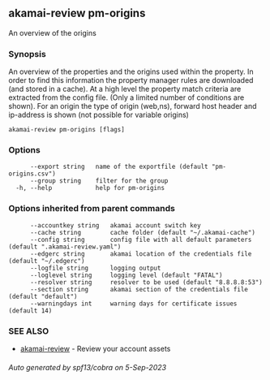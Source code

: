 ## akamai-review pm-origins

An overview of the origins

### Synopsis

An overview of the properties and the origins used within the property. In order to find this information the property manager rules are downloaded (and stored in a cache).
At a high level the property match criteria are extracted from the config file. (Only a limited number of conditions are shown). 
For an origin the type of origin (web,ns), forward host header and ip-address is shown (not possible for variable origins)

```
akamai-review pm-origins [flags]
```

### Options

```
      --export string   name of the exportfile (default "pm-origins.csv")
      --group string    filter for the group
  -h, --help            help for pm-origins
```

### Options inherited from parent commands

```
      --accountkey string   akamai account switch key
      --cache string        cache folder (default "~/.akamai-cache")
      --config string       config file with all default parameters (default ".akamai-review.yaml")
      --edgerc string       akamai location of the credentials file (default "~/.edgerc")
      --logfile string      logging output
      --loglevel string     logging level (default "FATAL")
      --resolver string     resolver to be used (default "8.8.8.8:53")
      --section string      akamai section of the credentials file (default "default")
      --warningdays int     warning days for certificate issues (default 14)
```

### SEE ALSO

* [akamai-review](akamai-review.md)	 - Review your account assets

###### Auto generated by spf13/cobra on 5-Sep-2023
